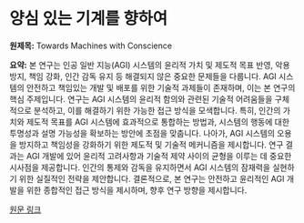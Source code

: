 # 양심 있는 기계를 향하여

**원제목:** Towards Machines with Conscience

**요약:** 본 연구는 인공 일반 지능(AGI) 시스템의 윤리적 가치 및 제도적 목표 반영, 악용 방지, 책임 강화, 인간 감독 유지 등 해결되지 않은 중요한 문제들을 다룹니다.  AGI 시스템의 안전하고 책임있는 개발 및 배포를 위한 기술적 과제들이 존재하며, 이는 본 연구의 핵심 주제입니다.  연구는 AGI 시스템의 윤리적 함의와 관련된 기술적 어려움들을 구체적으로 분석하고, 이를 해결하기 위한 가능한 접근 방식을 모색합니다.  특히,  인간의 가치와 제도적 목표를 AGI 시스템에 효과적으로 통합하는 방법과, 시스템의 행동에 대한 투명성과 설명 가능성을 확보하는 방안에 초점을 맞춥니다.  나아가,  AGI 시스템의 오용을 방지하고 책임성을 강화하기 위한 제도적 및 기술적 메커니즘을 제시합니다.  연구 결과는 AGI 개발에 있어 윤리적 고려사항과 기술적 제약 사이의 균형을 이루는 데 중요한 시사점을 제공합니다.  인간의 통제와 감독을 유지하면서 AGI 시스템의 잠재력을 실현하기 위한  실질적인 전략을 제안합니다.  결론적으로, 본 연구는 안전하고 윤리적인 AGI 개발을 위한  종합적인 접근 방식을 제시하며,  향후 연구 방향을 제시합니다.

[원문 링크](https://search.proquest.com/openview/8c7c31087c3a0bdac04460f32929f4eb/1?pq-origsite=gscholar&cbl=2037693)
